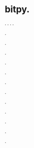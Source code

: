 # bitpy.
.
.
.
.












.






















































.
























.



























.

















































































.































































.































































































.















.


































































.
























































































.




.

.
